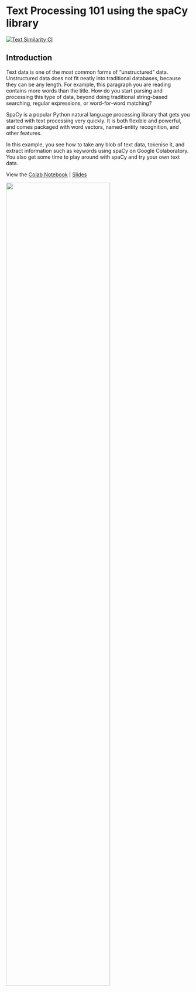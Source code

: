# Text Processing 101 using the spaCy library

[![Text Similarity CI](https://github.com/lisaong/stackup-workshops/workflows/Text%20Similarity%20CI/badge.svg)](https://github.com/lisaong/stackup-workshops/actions?query=workflow%3A%22Text+Similarity+CI%22)

## Introduction

Text data is one of the most common forms of “unstructured” data. Unstructured data does not fit neatly into traditional databases, because they can be any length. For example, this paragraph you are reading contains more words than the title. How do you start parsing and processing this type of data, beyond doing traditional string-based searching, regular expressions, or word-for-word matching?

SpaCy is a popular Python natural language processing library that gets you started with text processing very quickly. It is both flexible and powerful, and comes packaged with word vectors, named-entity recognition, and other features.

In this example, you see how to take any blob of text data, tokenise it, and extract information such as keywords using spaCy on Google Colaboratory. You also get some time to play around with spaCy and try your own text data.

View the [Colab Notebook](text_processing101.ipynb) | [Slides](NUS_ISS_Stackup_Webinar_260620_Text101.pdf)

[<img src="https://img.youtube.com/vi/kI_gHP6OXhQ/maxresdefault.jpg" width="75%">](https://youtu.be/kI_gHP6OXhQ)